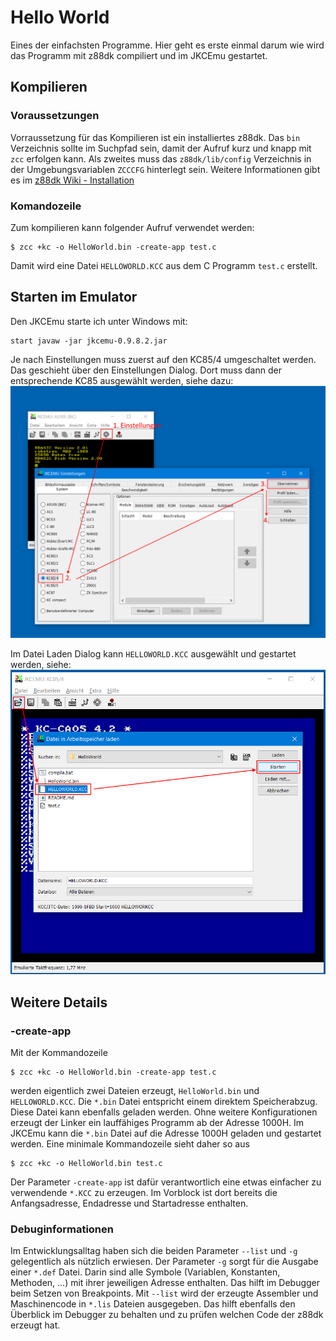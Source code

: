 # Hello World

Eines der einfachsten Programme. Hier geht es erste einmal darum wie wird das Programm mit z88dk compiliert und im JKCEmu gestartet.

## Kompilieren

### Voraussetzungen

Vorraussetzung für das Kompilieren ist ein installiertes z88dk. Das `bin` Verzeichnis sollte im Suchpfad sein, damit der Aufruf kurz und knapp mit 
`zcc` erfolgen kann. Als zweites muss das `z88dk/lib/config` Verzeichnis in der Umgebungsvariablen `ZCCCFG` hinterlegt sein. Weitere Informationen 
gibt es im [z88dk Wiki - Installation](https://github.com/z88dk/z88dk/wiki/installation)

### Komandozeile
Zum kompilieren kann folgender Aufruf verwendet werden:

```
$ zcc +kc -o HelloWorld.bin -create-app test.c
```

Damit wird eine Datei `HELLOWORLD.KCC` aus dem C Programm `test.c` erstellt. 

## Starten im Emulator

Den JKCEmu starte ich unter Windows mit:

```
start javaw -jar jkcemu-0.9.8.2.jar
```

Je nach Einstellungen muss zuerst auf den KC85/4 umgeschaltet werden. Das geschieht über den Einstellungen Dialog. Dort muss dann der entsprechende KC85 
ausgewählt werden, siehe dazu: ![Einstellungen-KC85/4](/images/JKCEMU-85-4.png)

Im Datei Laden Dialog kann `HELLOWORLD.KCC` ausgewählt und gestartet werden, siehe: ![Laden](/images/Start-HelloWorld.png)

## Weitere Details

### -create-app
Mit der Kommandozeile

```
$ zcc +kc -o HelloWorld.bin -create-app test.c
```

werden eigentlich zwei Dateien erzeugt, `HelloWorld.bin` und `HELLOWORLD.KCC`. Die `*.bin` Datei entspricht einem direktem Speicherabzug. Diese 
Datei kann ebenfalls geladen werden. Ohne weitere Konfigurationen erzeugt der Linker ein lauffähiges Programm ab der Adresse 1000H. Im JKCEmu kann die 
`*.bin` Datei auf die Adresse 1000H geladen und gestartet werden. Eine minimale Kommandozeile sieht daher so aus

```
$ zcc +kc -o HelloWorld.bin test.c
```

Der Parameter `-create-app` ist dafür verantwortlich eine etwas einfacher zu verwendende `*.KCC` zu erzeugen. Im Vorblock ist dort bereits die
Anfangsadresse, Endadresse und Startadresse enthalten.

### Debuginformationen

Im Entwicklungsalltag haben sich die beiden Parameter `--list` und `-g` gelegentlich als nützlich erwiesen. Der Parameter `-g` sorgt für die 
Ausgabe einer `*.def` Datei. Darin sind alle Symbole (Variablen, Konstanten, Methoden, ...) mit ihrer jeweiligen Adresse enthalten. Das hilft im 
Debugger beim Setzen von Breakpoints.
Mit `--list` wird der erzeugte Assembler und Maschinencode in `*.lis` Dateien ausgegeben. Das hilft ebenfalls den Überblick im Debugger zu behalten
und zu prüfen welchen Code der z88dk erzeugt hat.


